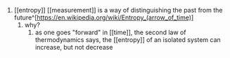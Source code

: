 1. [[entropy]] [[measurement]] is a way of distinguishing the past from the future^[https://en.wikipedia.org/wiki/Entropy_(arrow_of_time)]
	1. why?
		1. as one goes "forward" in [[time]], the second law of thermodynamics says, the [[entropy]] of an isolated system can increase, but not decrease